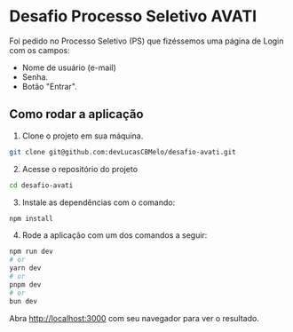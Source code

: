 # Desafio Processo Seletivo AVATI

Foi pedido no Processo Seletivo (PS) que fizéssemos uma página de Login com os campos:

- Nome de usuário (e-mail)
- Senha.
- Botão "Entrar".

## Como rodar a aplicação

1. Clone o projeto em sua máquina.

```bash
git clone git@github.com:devLucasCBMelo/desafio-avati.git
```

2. Acesse o repositório do projeto

```bash
cd desafio-avati
```

3. Instale as dependências com o comando:

```bash
npm install
```

4. Rode a aplicação com um dos comandos a seguir:

```bash
npm run dev
# or
yarn dev
# or
pnpm dev
# or
bun dev
```

Abra [http://localhost:3000](http://localhost:3000) com seu navegador para ver o resultado.
